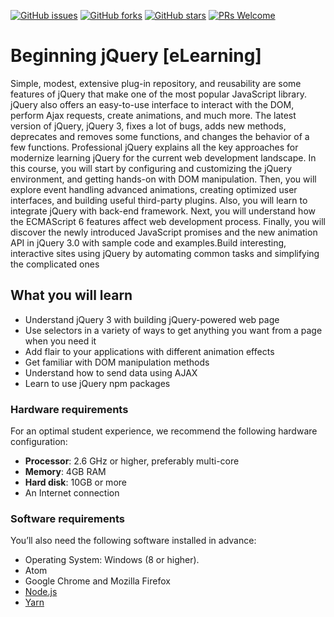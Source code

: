 [![GitHub issues](https://img.shields.io/github/issues/TrainingByPackt/Beginning-jQuery-eLearning.svg)](https://github.com/TrainingByPackt/Beginning-jQuery-eLearning/issues)
[![GitHub forks](https://img.shields.io/github/forks/TrainingByPackt/Beginning-jQuery-eLearning.svg)](https://github.com/TrainingByPackt/Beginning-jQuery-eLearning/network)
[![GitHub stars](https://img.shields.io/github/stars/TrainingByPackt/Beginning-jQuery-eLearning.svg)](https://github.com/TrainingByPackt/Beginning-jQuery-eLearning/stargazers)
[![PRs Welcome](https://img.shields.io/badge/PRs-welcome-brightgreen.svg)](https://github.com/TrainingByPackt/Beginning-jQuery-eLearning/pulls)



# Beginning jQuery [eLearning]
Simple, modest, extensive plug-in repository, and reusability are some features of jQuery that make one of the most popular JavaScript library. jQuery also offers an easy-to-use interface to interact with the DOM, perform Ajax requests, create animations, and much more. The latest version of jQuery, jQuery 3, fixes a lot of bugs, adds new methods, deprecates and removes some functions, and changes the behavior of a few functions. Professional jQuery explains all the key approaches for modernize learning jQuery for the current web development landscape. In this course, you will start by configuring and customizing the jQuery environment, and getting hands-on with DOM manipulation. Then, you will explore event handling advanced animations, creating optimized user interfaces, and building useful third-party plugins. Also, you will learn to integrate jQuery with back-end framework. Next, you will understand how the ECMAScript 6 features affect web development process. Finally, you will discover the newly introduced JavaScript promises and the new animation API in jQuery 3.0 with sample code and examples.Build interesting, interactive sites using jQuery by automating common tasks and simplifying the complicated ones


## What you will learn
* Understand jQuery 3 with building jQuery-powered web page
*	Use selectors in a variety of ways to get anything you want from a page when you need it
*	Add flair to your applications with different animation effects
* Get familiar with DOM manipulation methods
*	Understand how to send data using AJAX
* Learn to use jQuery npm packages


### Hardware requirements
For an optimal student experience, we recommend the following hardware configuration:
* **Processor**: 2.6 GHz or higher, preferably multi-core
* **Memory**: 4GB RAM
* **Hard disk**: 10GB or more
* An Internet connection



### Software requirements
You’ll also need the following software installed in advance:
* Operating System: Windows (8 or higher).
* Atom
* Google Chrome and Mozilla Firefox
* [Node.js](https://nodejs.org/en/)
* [Yarn](https://github.com/yarnpkg/yarn/releases/tag/v0.27.5)




